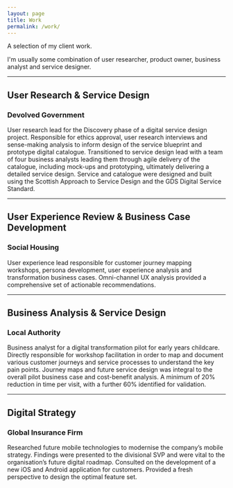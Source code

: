 ```yaml
---
layout: page
title: Work
permalink: /work/
---
```


A selection of my client work.

I'm usually some combination of user researcher, product owner, business analyst and service designer.

---

## User Research & Service Design 
### Devolved Government
User research lead for the Discovery phase of a digital service design project. Responsible for ethics approval, user research interviews and sense-making analysis to inform design of the service blueprint and prototype digital catalogue.
Transitioned to service design lead with a team of four business analysts leading them through agile delivery of the catalogue, including mock-ups and prototyping, ultimately delivering a detailed service design. Service and catalogue were designed and built using the Scottish Approach to Service Design and the GDS Digital Service Standard.

---

## User Experience Review & Business Case Development 
### Social Housing
User experience lead responsible for customer journey mapping workshops, persona development, user experience analysis and transformation business cases. Omni-channel UX analysis provided a comprehensive set of actionable recommendations.

---

## Business Analysis & Service Design 
### Local Authority
Business analyst for a digital transformation pilot for early years childcare. Directly responsible for workshop facilitation in order to map and document various customer journeys and service processes to understand the key pain points. Journey maps and future service design was integral to the overall pilot business case and cost-benefit analysis. A minimum of 20% reduction in time per visit, with a further 60% identified for validation.

---
## Digital Strategy 
### Global Insurance Firm
Researched future mobile technologies to modernise the company’s mobile strategy. Findings were presented to the divisional SVP and were vital to the organisation’s future digital roadmap.
Consulted on the development of a new iOS and Android application for customers. Provided a fresh perspective to design the optimal feature set.
